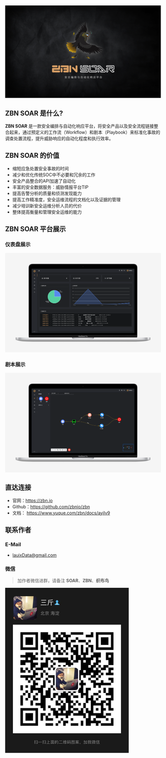 ![](./images/1.png)

## ZBN SOAR 是什么?

**ZBN SOAR** 是一款安全编排与自动化响应平台，将安全产品以及安全流程链接整合起来，通过预定义的工作流（Workflow）和剧本（Playbook）来标准化事故的调查处置流程，提升威胁响应的自动化程度和执行效率。

## ZBN SOAR 的价值

* 缩短应急处置安全事故的时间
* 减少和优化传统SOC中不必要和冗余的工作
* 安全产品整合的API加速了自动化
* 丰富的安全数据服务：威胁情报平台TIP
* 提高告警分析的质量和侦测发现能力
* 提高工作精准度，安全运维流程的文档化以及证据的管理
* 减少培训新安全运维分析人员的代价
* 整体提高衡量和管理安全运维的能力

## ZBN SOAR 平台展示

### 仪表盘展示

![](./images/2.png)

### 剧本展示

![](./images/3.png)

## 直达连接

- 官网：https://zbn.io
- Github：https://github.com/zbnio/zbn
- 文档： https://www.yuque.com/zbn/docs/ayilv9

## 联系作者

### E-Mail

- lauixData@gmail.com

### 微信

> 加作者微信进群，请备注 **SOAR**、**ZBN**、**织布鸟**  

<img src="./images/4.jpg" width="400">
